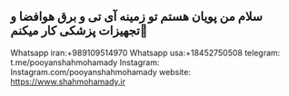 ## سلام من پویان هستم تو زمینه آی تی و برق هوافضا و تجهیزات پزشکی کار میکنم👋
Whatsapp iran:+989109514970
Whatsapp usa:+18452750508
telegram: t.me/pooyanshahmohamady
Instagram: Instagram.com/pooyanshahmohamady
website: https://www.shahmohamady.ir

<!--
**Pooyanshahmohamady/Pooyanshahmohamady** is a ✨ _special_ ✨ repository because its `README.md` (this file) appears on your GitHub profile.

Here are some ideas to get you started:

- 🔭 I’m currently working on ...
- 🌱 I’m currently learning ...
- 👯 I’m looking to collaborate on ...
- 🤔 I’m looking for help with ...
- 💬 Ask me about ...
- 📫 How to reach me: ...
- 😄 Pronouns: ...
- ⚡ Fun fact: ...
-->
